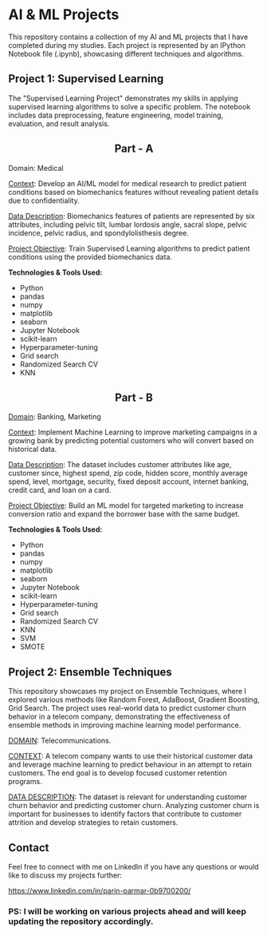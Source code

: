 # AI & ML Projects

This repository contains a collection of my AI and ML projects that I have completed during my studies. Each project is represented by an IPython Notebook file (.ipynb), showcasing different techniques and algorithms.

## Project 1: Supervised Learning 

The "Supervised Learning Project" demonstrates my skills in applying supervised learning algorithms to solve a specific problem. The notebook includes data preprocessing, feature engineering, model training, evaluation, and result analysis.

<h2 align="center"><strong>Part - A</strong></h2>

Domain: Medical

<u>Context</u>: Develop an AI/ML model for medical research to predict patient conditions based on biomechanics features without revealing patient details due to confidentiality.

<u>Data Description</u>: Biomechanics features of patients are represented by six attributes, including pelvic tilt, lumbar lordosis angle, sacral slope, pelvic incidence, pelvic radius, and spondylolisthesis degree.

<u>Project Objective</u>: Train Supervised Learning algorithms to predict patient conditions using the provided biomechanics data.

**Technologies & Tools Used:**
- Python
- pandas
- numpy
- matplotlib
- seaborn
- Jupyter Notebook
- scikit-learn
- Hyperparameter-tuning
- Grid search
- Randomized Search CV
- KNN

<h2 align="center"><strong>Part - B</strong></h2>

<u>Domain</u>: Banking, Marketing

<u>Context</u>: Implement Machine Learning to improve marketing campaigns in a growing bank by predicting potential customers who will convert based on historical data.

<u>Data Description</u>: The dataset includes customer attributes like age, customer since, highest spend, zip code, hidden score, monthly average spend, level, mortgage, security, fixed deposit account, internet banking, credit card, and loan on a card.

<u>Project Objective</u>: Build an ML model for targeted marketing to increase conversion ratio and expand the borrower base with the same budget.

**Technologies & Tools Used:**
- Python
- pandas
- numpy
- matplotlib
- seaborn
- Jupyter Notebook
- scikit-learn
- Hyperparameter-tuning
- Grid search
- Randomized Search CV
- KNN
- SVM
- SMOTE

## Project 2: Ensemble Techniques 

This repository showcases my project on Ensemble Techniques, where I explored various methods like Random Forest, AdaBoost, Gradient Boosting, Grid Search. The project uses real-world data to predict customer churn behavior in a telecom company, demonstrating the effectiveness of ensemble methods in improving machine learning model performance.

<u>DOMAIN</u>: Telecommunications.

<u>CONTEXT</u>: A telecom company wants to use their historical customer data and leverage machine learning to predict behaviour in an attempt to retain customers. The end goal is to develop focused customer retention programs.

<u>DATA DESCRIPTION</u>: The dataset is relevant for understanding customer churn behavior and predicting customer churn. Analyzing customer churn is important for businesses to identify factors that contribute to customer attrition and develop strategies to retain customers.

## Contact

Feel free to connect with me on LinkedIn if you have any questions or would like to discuss my projects further:

https://www.linkedin.com/in/parin-parmar-0b9700200/

### PS: I will be working on various projects ahead and will keep updating the repository accordingly.
